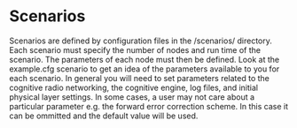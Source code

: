 # Scenarios
Scenarios are defined by configuration files in the <CRTS>/scenarios/ directory. Each scenario must specify the number of nodes and run time of the scenario. The parameters of each node must then be defined. Look at the example.cfg scenario to get an idea of the parameters available to you for each scenario. In general you will need to set parameters related to the cognitive radio networking, the cognitive engine, log files, and initial physical layer settings. In some cases, a user may not care about a particular parameter e.g. the forward error correction scheme. In this case it can be ommitted and the default value will be used.
